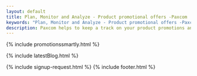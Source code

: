 ```yaml
---
layout: default
title: Plan, Monitor and Analyze - Product promotional offers -Paxcom
keywords: "Plan, Monitor and Analyze - Product promotional offers -Paxcom"
description: Paxcom helps to keep a track on your product promotions and offers run by competion on various ecommerce channels and increase your online sales.
---
```


<div class="clearfix"></div>

<section id="Product-Promotions" class="content-section paddnonetop section-gray active">

{% include promotionssmartly.html %}

</section>   

<div class="clearfix"></div>

{% include latestBlog.html %}
<!--{% include our_clients.html %} -->
{% include signup-request.html %}
{% include footer.html %}